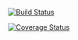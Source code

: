 [![Build Status](https://travis-ci.org/Darius-Ndubi/Ride-My-Way.svg?branch=master)](https://travis-ci.org/Darius-Ndubi/Ride-My-Way)

[![Coverage Status](https://coveralls.io/repos/github/Darius-Ndubi/Ride-My-Way/badge.svg?branch=master)](https://coveralls.io/github/Darius-Ndubi/Ride-My-Way?branch=master)